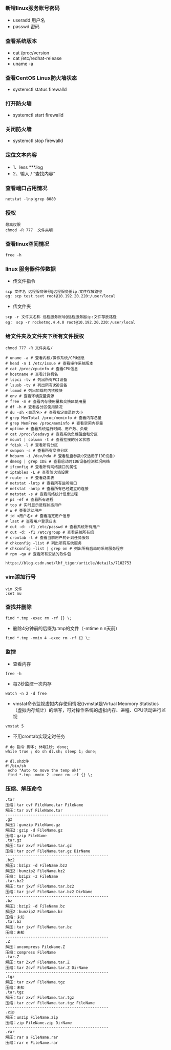 ### 新增linux服务账号密码
- useradd 用户名
- passwd 密码
### 查看系统版本
- cat /proc/version
- cat /etc/redhat-release
- uname -a
### 查看CentOS Linux防火墙状态
- systemctl status firewalld
### 打开防火墙
- systemctl start firewalld
### 关闭防火墙
- systemctl stop firewalld

### 定位文本内容
- 1、less ***.log  
- 2、输入 / “查找内容”

### 查看端口占用情况
~~~
netstat -lnp|grep 8080
~~~
### 授权
~~~
最高权限
chmod -R 777  文件夹明
~~~

### 查看linux空间情况
~~~
free -h
~~~
### linux 服务器件传数据
- 传文件指令
~~~
scp 文件名 远程服务账号@远程服务器ip:文件存放路径
eg: scp test.text root@10.192.20.220:/user/local
~~~
- 传文件夹
~~~
scp -r 文件夹名称 远程服务账号@远程服务器ip:文件存放路径
eg： scp -r rocketmq.4.4.0 root@10.192.20.220:/user/local
~~~

### 给文件夹及文件夹下所有文件授权

~~~
chmod 777 -R 文件夹名/
~~~

~~~
# uname -a # 查看内核/操作系统/CPU信息
# head -n 1 /etc/issue # 查看操作系统版本
# cat /proc/cpuinfo # 查看CPU信息
# hostname # 查看计算机名
# lspci -tv # 列出所有PCI设备
# lsusb -tv # 列出所有USB设备
# lsmod # 列出加载的内核模块
# env # 查看环境变量资源
# free -m # 查看内存使用量和交换区使用量
# df -h # 查看各分区使用情况
# du -sh <目录名> # 查看指定目录的大小
# grep MemTotal /proc/meminfo # 查看内存总量
# grep MemFree /proc/meminfo # 查看空闲内存量
# uptime # 查看系统运行时间、用户数、负载
# cat /proc/loadavg # 查看系统负载磁盘和分区
# mount | column -t # 查看挂接的分区状态
# fdisk -l # 查看所有分区
# swapon -s # 查看所有交换分区
# hdparm -i /dev/hda # 查看磁盘参数(仅适用于IDE设备)
# dmesg | grep IDE # 查看启动时IDE设备检测状况网络
# ifconfig # 查看所有网络接口的属性
# iptables -L # 查看防火墙设置
# route -n # 查看路由表
# netstat -lntp # 查看所有监听端口
# netstat -antp # 查看所有已经建立的连接
# netstat -s # 查看网络统计信息进程
# ps -ef # 查看所有进程
# top # 实时显示进程状态用户
# w # 查看活动用户
# id <用户名> # 查看指定用户信息
# last # 查看用户登录日志
# cut -d: -f1 /etc/passwd # 查看系统所有用户
# cut -d: -f1 /etc/group # 查看系统所有组
# crontab -l # 查看当前用户的计划任务服务
# chkconfig –list # 列出所有系统服务
# chkconfig –list | grep on # 列出所有启动的系统服务程序
# rpm -qa # 查看所有安装的软件包

https://blog.csdn.net/lhf_tiger/article/details/7102753
~~~

### vim添加行号
~~~
vim 文件
:set nu
~~~


### 查找并删除
~~~
find *.tmp -exec rm -rf {} \;
~~~
- 删除4分钟前的后缀为.tmp的文件（-mtime n  n天前）
~~~
find *.tmp -mmin 4 -exec rm -rf {} \;
~~~
### 监控
- 查看内存
~~~
free -h
~~~
- 每2秒监控一次内存
~~~
watch -n 2 -d free
~~~
- vmstat命令监视虚拟内存使用情况()vmstat是Virtual Meomory Statistics（虚拟内存统计）的缩写，可对操作系统的虚拟内存、进程、CPU活动进行监视
~~~
vmstat 5 
~~~

- 不用crontab实现定时任务
~~~
# do 指令 脚本; 休眠1秒; done;
while true ; do sh dl.sh; sleep 1; done;

# dl.sh文件
#!/bin/sh
 echo "Auto to move the temp ok!"
 find *.tmp -mmin 2 -exec rm -rf {} \;
~~~

### 压缩、解压命令
~~~
.tar
压缩：tar cvf FileName.tar FileName
解压：tar xvf FileName.tar
--------------------------------------------- 
.gz
解压1：gunzip FileName.gz 
解压2：gzip -d FileName.gz 
压缩：gzip FileName 
.tar.gz 
解压：tar zxvf FileName.tar.gz 
压缩：tar zcvf FileName.tar.gz DirName 
--------------------------------------------- 
.bz2 
解压1：bzip2 -d FileName.bz2 
解压2：bunzip2 FileName.bz2 
压缩： bzip2 -z FileName 
.tar.bz2 
解压：tar jxvf FileName.tar.bz2 
压缩：tar jcvf FileName.tar.bz2 DirName 
--------------------------------------------- 
.bz 
解压1：bzip2 -d FileName.bz 
解压2：bunzip2 FileName.bz 
压缩：未知 
.tar.bz 
解压：tar jxvf FileName.tar.bz 
压缩：未知 
--------------------------------------------- 
.Z 
解压：uncompress FileName.Z 
压缩：compress FileName 
.tar.Z 
解压：tar Zxvf FileName.tar.Z 
压缩：tar Zcvf FileName.tar.Z DirName 
--------------------------------------------- 
.tgz 
解压：tar zxvf FileName.tgz 
压缩：未知 
.tar.tgz 
解压：tar zxvf FileName.tar.tgz 
压缩：tar zcvf FileName.tar.tgz FileName 
--------------------------------------------- 
.zip 
解压：unzip FileName.zip 
压缩：zip FileName.zip DirName 
--------------------------------------------- 
.rar 
解压：rar a FileName.rar 
压缩：rar e FileName.rar 
~~~
